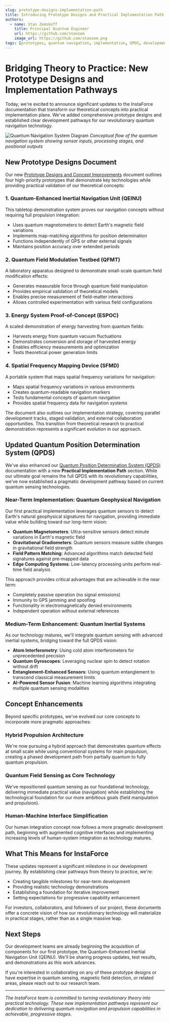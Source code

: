 ```yaml
---
slug: prototype-designs-implementation-path
title: Introducing Prototype Designs and Practical Implementation Path for Quantum Navigation
authors: 
  - name: Stan Zemskoff
    title: Principal Quantum Engineer
    url: https://github.com/stanzem
    image_url: https://github.com/stanzem.png
tags: [prototypes, quantum navigation, implementation, QPDS, development]
---
```


# Bridging Theory to Practice: New Prototype Designs and Implementation Pathways

Today, we're excited to announce significant updates to the InstaForce documentation that transform our theoretical concepts into practical implementation plans. We've added comprehensive prototype designs and established clear development pathways for our revolutionary quantum navigation technology.

![Quantum Navigation System Diagram](/img/diagrams/navigation-logic-flow.svg)
*Conceptual flow of the quantum navigation system showing sensor inputs, processing stages, and positional outputs*

<!-- truncate -->

## New Prototype Designs Document

Our new [Prototype Designs and Concept Improvements](/docs/research-documentation/prototype-designs) document outlines four high-priority prototypes that demonstrate key technologies while providing practical validation of our theoretical concepts:

### 1. Quantum-Enhanced Inertial Navigation Unit (QEINU)

This tabletop demonstration system proves our navigation concepts without requiring full propulsion integration:

- Uses quantum magnetometers to detect Earth's magnetic field variations
- Implements map-matching algorithms for position determination
- Functions independently of GPS or other external signals
- Maintains position accuracy over extended periods

### 2. Quantum Field Modulation Testbed (QFMT)

A laboratory apparatus designed to demonstrate small-scale quantum field modification effects:

- Generates measurable force through quantum field manipulation
- Provides empirical validation of theoretical models
- Enables precise measurement of field-matter interactions
- Allows controlled experimentation with various field configurations

### 3. Energy System Proof-of-Concept (ESPOC)

A scaled demonstration of energy harvesting from quantum fields:

- Harvests energy from quantum vacuum fluctuations
- Demonstrates conversion and storage of harvested energy
- Enables efficiency measurements and optimization
- Tests theoretical power generation limits

### 4. Spatial Frequency Mapping Device (SFMD)

A portable system that maps spatial frequency variations for navigation:

- Maps spatial frequency variations in various environments
- Creates quantum-readable navigation markers
- Tests fundamental concepts of quantum navigation
- Provides spatial frequency data for navigation systems

The document also outlines our implementation strategy, covering parallel development tracks, staged validation, and external collaboration opportunities. This transition from theoretical research to practical demonstration represents a significant evolution in our approach.

## Updated Quantum Position Determination System (QPDS)

We've also enhanced our [Quantum Position Determination System (QPDS)](/docs/core-documentation/quantum-position-determination) documentation with a new **Practical Implementation Path** section. While our ultimate goal remains the full QPDS with its revolutionary capabilities, we've now established a pragmatic development pathway based on current quantum sensing technologies.

### Near-Term Implementation: Quantum Geophysical Navigation

Our first practical implementation leverages quantum sensors to detect Earth's natural geophysical signatures for navigation, providing immediate value while building toward our long-term vision:

- **Quantum Magnetometers**: Ultra-sensitive sensors detect minute variations in Earth's magnetic field
- **Gravitational Gradiometers**: Quantum sensors measure subtle changes in gravitational field strength
- **Field Pattern Matching**: Advanced algorithms match detected field signatures against pre-mapped data
- **Edge Computing Systems**: Low-latency processing units perform real-time field analysis

This approach provides critical advantages that are achievable in the near term:
- Completely passive operation (no signal emissions)
- Immunity to GPS jamming and spoofing
- Functionality in electromagnetically denied environments
- Independent operation without external references

### Medium-Term Enhancement: Quantum Inertial Systems

As our technology matures, we'll integrate quantum sensing with advanced inertial systems, bridging toward the full QPDS vision:

- **Atom Interferometry**: Using cold atom interferometers for unprecedented precision
- **Quantum Gyroscopes**: Leveraging nuclear spin to detect rotation without drift
- **Entanglement-Enhanced Sensors**: Using quantum entanglement to transcend classical measurement limits
- **AI-Powered Sensor Fusion**: Machine learning algorithms integrating multiple quantum sensing modalities

## Concept Enhancements

Beyond specific prototypes, we've evolved our core concepts to incorporate more pragmatic approaches:

### Hybrid Propulsion Architecture

We're now pursuing a hybrid approach that demonstrates quantum effects at small scale while using conventional systems for main propulsion, creating a phased development path from partially quantum to fully quantum propulsion.

### Quantum Field Sensing as Core Technology

We've repositioned quantum sensing as our foundational technology, delivering immediate practical value (navigation) while establishing the technological foundation for our more ambitious goals (field manipulation and propulsion).

### Human-Machine Interface Simplification

Our human integration concept now follows a more pragmatic development path, beginning with augmented cognitive interfaces and implementing increasing levels of human-system integration as technology matures.

## What This Means for InstaForce

These updates represent a significant milestone in our development journey. By establishing clear pathways from theory to practice, we're:

- Creating tangible milestones for near-term development
- Providing realistic technology demonstrations
- Establishing a foundation for iterative improvement
- Setting expectations for progressive capability enhancement

For investors, collaborators, and followers of our project, these documents offer a concrete vision of how our revolutionary technology will materialize in practical stages, rather than as a single massive leap.

## Next Steps

Our development teams are already beginning the acquisition of components for our first prototype, the Quantum-Enhanced Inertial Navigation Unit (QEINU). We'll be sharing progress updates, test results, and demonstrations as this work advances.

If you're interested in collaborating on any of these prototype designs or have expertise in quantum sensing, magnetic field detection, or related areas, please reach out to our research team.

---

*The InstaForce team is committed to turning revolutionary theory into practical technology. These new implementation pathways represent our dedication to delivering quantum navigation and propulsion capabilities in achievable, progressive stages.* 